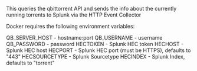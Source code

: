 This queries the qbittorrent API and sends the info about the currently running torrents to Splunk via the HTTP Event Collector

Docker requires the following environment variables:

QB_SERVER_HOST    - hostname:port
QB_USERNAME       - username
QB_PASSWORD       - password
HECTOKEN          - Splunk HEC token
HECHOST           - Splunk HEC host
HECPORT           - Splunk HEC port (must be HTTPS), defaults to "443"
HECSOURCETYPE     - Splunk Sourcetype
HECINDEX          - Splunk Index, defaults to "torrent"